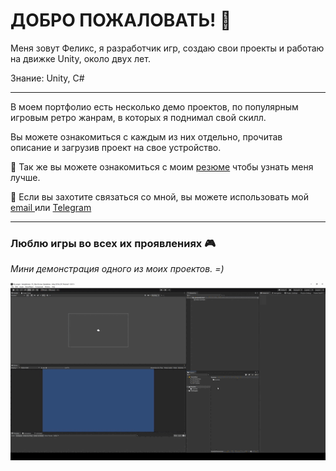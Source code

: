 # ДОБРО ПОЖАЛОВАТЬ! :wave:

Меня зовут Феликс, я разработчик игр, создаю свои проекты и работаю на движке Unity, около двух лет.

Знание: Unity, C#
____
В моем портфолио есть несколько демо проектов, по популярным игровым ретро жанрам, в которых я поднимал свой скилл. 
<p> Вы можете ознакомиться с каждым из них отдельно, прочитав описание и загрузив проект на свое устройство.

:memo: Так же вы можете ознакомиться с моим [резюме](https://github.com/iFEL1x/iFEL1x/blob/main/Resources/Documetns/%D0%9A%D0%B5%D0%BD%D0%B3%D0%B5%D1%80%D0%BB%D0%B8%20%D0%A4%D0%B5%D0%BB%D0%B8%D0%BA%D1%81%20%D0%A1%D0%B5%D1%80%D0%B3%D0%B5%D0%B5%D0%B2%D0%B8%D1%87%20(202302).pdf) чтобы узнать меня лучше.
 
:email: Если вы захотите связаться со мной, вы можете использовать мой <a href="mailto:FELR@yandex.ru">email </a> или [Telegram](https://t.me/K_FELIKS)
____

### Люблю игры во всех их проявлениях :video_game:
*Мини демонстрация одного из моих проектов. =)*

![PLATFORMER 2D](https://github.com/iFEL1x/iFEL1x/blob/main/Resources/Image/Gif/Create%20Project.gif)
